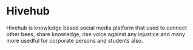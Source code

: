 # Hivehub
Hivehub is knowledge based social media platform that used to connect other bees, share knowledge, rise voice against any injustice and many more usedful for corporate persons and students also.
